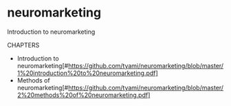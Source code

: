 # neuromarketing
Introduction to neuromarketing

CHAPTERS
- Introduction to neuromarketing[#https://github.com/tyami/neuromarketing/blob/master/1%20introduction%20to%20neuromarketing.pdf]
- Methods of neuromarketing[#https://github.com/tyami/neuromarketing/blob/master/2%20methods%20of%20neuromarketing.pdf]
